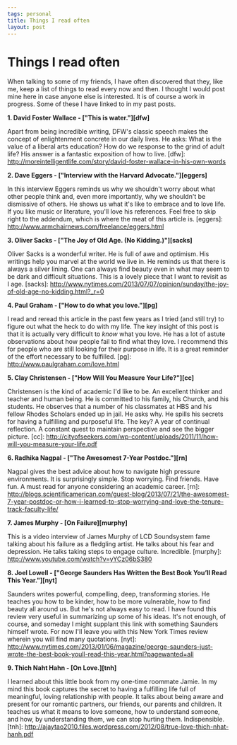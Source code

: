 ```yaml
--- 
tags: personal
title: Things I read often
layout: post
---
```


# Things I read often

When talking to some of my friends, I have often discovered that they, like me, keep a list of things to read every now and then. I thought I would post mine here in case anyone else is interested. It is of course a work in progress. Some of these I have linked to in my past posts. 

__1. David Foster Wallace - ["This is water."][dfw]__ 

Apart from being incredible writing, DFW's classic speech makes the concept of enlightenment concrete in our daily lives. He asks: What is the value of a liberal arts education? How do we response to the grind of adult life? His answer is a fantastic exposition of how to live. 
[dfw]: http://moreintelligentlife.com/story/david-foster-wallace-in-his-own-words

__2. Dave Eggers - ["Interview with the Harvard Advocate."][eggers]__ 

In this interview Eggers reminds us why we shouldn't worry about what other people think and, even more importantly, why we shouldn't be dismissive of others. He shows us what it's like to embrace and to love life. If you like music or literature, you'll love his references. Feel free to skip right to the addendum, which is where the meat of this article is. 
[eggers]: http://www.armchairnews.com/freelance/eggers.html

__3. Oliver Sacks - ["The Joy of Old Age. (No Kidding.)"][sacks]__

Oliver Sacks is a wonderful writer. He is full of awe and optimism. His writings help you marvel at the world we live in. He reminds us that there is always a silver lining. One can always find beauty even in what may seem to be dark and difficult situations. This is a lovely piece that I want to revisit as I age. 
[sacks]: http://www.nytimes.com/2013/07/07/opinion/sunday/the-joy-of-old-age-no-kidding.html?_r=0

__4. Paul Graham - ["How to do what you love."][pg]__ 

I read and reread this article in the past few years as I tried (and still try) to figure out what the heck to do with my life. The key insight of this post is that it is actually very difficult to _know_ what you love. He has a lot of astute observations about how people fail to find what they love. I recommend this for people who are still looking for their purpose in life. It is a great reminder of the effort necessary to be fulfilled. 
[pg]: http://www.paulgraham.com/love.html

__5. Clay Christensen - ["How Will You Measure Your Life?"][cc]__

Christensen is the kind of academic I'd like to be. An excellent thinker and teacher and human being. He is committed to his family, his Church, and his students. He observes that a number of his classmates at HBS and his fellow Rhodes Scholars ended up in jail. He asks why. He spills his secrets for having a fulfilling and purposeful life. The key? A year of continual reflection. A constant quest to maintain perspective and see the bigger picture. 
[cc]: http://cityofseekers.com/wp-content/uploads/2011/11/how-will-you-measure-your-life.pdf

__6. Radhika Nagpal - ["The Awesomest 7-Year Postdoc."][rn]__

Nagpal gives the best advice about how to navigate high pressure environments. It is surprisingly simple.  Stop worrying. Find friends. Have fun. A must read for anyone considering an academic career. 
[rn]: http://blogs.scientificamerican.com/guest-blog/2013/07/21/the-awesomest-7-year-postdoc-or-how-i-learned-to-stop-worrying-and-love-the-tenure-track-faculty-life/

__7. James Murphy - [On Failure][murphy]__

This is a video interview of James Murphy of LCD Soundsystem fame talking about his failure as a fledgling artist. He talks about his fear and depression. He talks taking steps to engage culture. Incredible. 
[murphy]: http://www.youtube.com/watch?v=yYCz06bS380

__8. Joel Lowell - ["George Saunders Has Written the Best Book You’ll Read This Year."][nyt]__

Saunders writes powerful, compelling, deep, transforming stories. He teaches you how to be kinder, how to be more vulnerable, how to find beauty all around us. But he's not always easy to read. I have found this review very useful in summarizing up some of his ideas. It's not enough, of course, and someday I might supplant this link with something Saunders himself wrote. For now I'll leave you with this New York Times review wherein you will find many quotations. 
[nyt]: http://www.nytimes.com/2013/01/06/magazine/george-saunders-just-wrote-the-best-book-youll-read-this-year.html?pagewanted=all

__9. Thich Naht Hahn - [On Love.][tnh]__ 

I learned about this little book from my one-time roommate Jamie. In my mind this book captures the secret to having a fulfilling life full of meaningful, loving relationship with people. It talks about being aware and present for our romantic partners, our friends, our parents and children. It teaches us what it means to love someone, how to understand someone, and how, by understanding them, we can stop hurting them. Indispensible. 
[tnh]: http://ajaytao2010.files.wordpress.com/2012/08/true-love-thich-nhat-hanh.pdf


